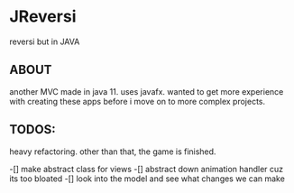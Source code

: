 # JReversi
reversi but in JAVA

## ABOUT

another MVC made in java 11. uses javafx.
wanted to get more experience with creating these apps before
i move on to more complex projects.

## TODOS:

heavy refactoring. other than that, the game is finished.

 -[] make abstract class for views
 -[] abstract down animation handler cuz its too bloated
 -[] look into the model and see what changes we can make

